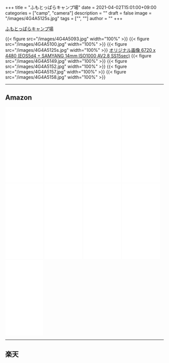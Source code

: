 ﻿+++
title = "ふもとっぱらキャンプ場"
date = 2021-04-02T15:01:00+09:00
categories = ["camp", "camera"]
description = ""
draft = false
image = "/images/4G4A5125s.jpg"
tags = ["", ""]
author = ""
+++


[ふもとっぱらキャンプ場](https://fumotoppara.net/)

{{< figure src="/images/4G4A5093.jpg" width="100%" >}}
{{< figure src="/images/4G4A5100.jpg" width="100%" >}}
{{< figure src="/images/4G4A5125s.jpg" width="100%" >}}
<a href="/images/4G4A5125.JPG" target="_blank">オリジナル画像 6720 x 4480 (EOS5d4 + SAMYANG 14mm ISO1000 AV2.8 SS15sec)</a>
{{< figure src="/images/4G4A5149.jpg" width="100%" >}}
{{< figure src="/images/4G4A5152.jpg" width="100%" >}}
{{< figure src="/images/4G4A5157.jpg" width="100%" >}}
{{< figure src="/images/4G4A5158.jpg" width="100%" >}}

---

## Amazon

<iframe style="width:120px;height:240px;" marginwidth="0" marginheight="0" scrolling="no" frameborder="0" src="//rcm-fe.amazon-adsystem.com/e/cm?lt1=_blank&bc1=000000&IS2=1&bg1=FFFFFF&fc1=000000&lc1=0000FF&t=yokochi-22&language=ja_JP&o=9&p=8&l=as4&m=amazon&f=ifr&ref=as_ss_li_til&asins=B07TDC353X&linkId=c267378b25df9f1e1d3560d3a3a920c0"></iframe>

<iframe style="width:120px;height:240px;" marginwidth="0" marginheight="0" scrolling="no" frameborder="0" src="//rcm-fe.amazon-adsystem.com/e/cm?lt1=_blank&bc1=000000&IS2=1&bg1=FFFFFF&fc1=000000&lc1=0000FF&t=yokochi-22&language=ja_JP&o=9&p=8&l=as4&m=amazon&f=ifr&ref=as_ss_li_til&asins=B00AGOL9UK&linkId=5ba68af2d5390ccaeb5212a2b8790380"></iframe>

<iframe style="width:120px;height:240px;" marginwidth="0" marginheight="0" scrolling="no" frameborder="0" src="//rcm-fe.amazon-adsystem.com/e/cm?lt1=_blank&bc1=000000&IS2=1&bg1=FFFFFF&fc1=000000&lc1=0000FF&t=yokochi-22&language=ja_JP&o=9&p=8&l=as4&m=amazon&f=ifr&ref=as_ss_li_til&asins=B06XJ3NLG6&linkId=b83f32b67d0048ae526b0c0f8d7dced4"></iframe>

<iframe style="width:120px;height:240px;" marginwidth="0" marginheight="0" scrolling="no" frameborder="0" src="//rcm-fe.amazon-adsystem.com/e/cm?lt1=_blank&bc1=000000&IS2=1&bg1=FFFFFF&fc1=000000&lc1=0000FF&t=yokochi-22&language=ja_JP&o=9&p=8&l=as4&m=amazon&f=ifr&ref=as_ss_li_til&asins=B01N6RUPS8&linkId=bc40e0a07f3b1de281ce54783eed423c"></iframe>

<iframe style="width:120px;height:240px;" marginwidth="0" marginheight="0" scrolling="no" frameborder="0" src="//rcm-fe.amazon-adsystem.com/e/cm?lt1=_blank&bc1=000000&IS2=1&bg1=FFFFFF&fc1=000000&lc1=0000FF&t=yokochi-22&o=9&p=8&l=as4&m=amazon&f=ifr&ref=as_ss_li_til&asins=B01KZ4XI36&linkId=93047b2236686939794ba3b551aa99e3"></iframe>

<iframe style="width:120px;height:240px;" marginwidth="0" marginheight="0" scrolling="no" frameborder="0" src="//rcm-fe.amazon-adsystem.com/e/cm?lt1=_blank&bc1=000000&IS2=1&bg1=FFFFFF&fc1=000000&lc1=0000FF&t=yokochi-22&o=9&p=8&l=as4&m=amazon&f=ifr&ref=as_ss_li_til&asins=B004CS2VMQ&linkId=7ca8674725882257be49f7f899db7dc0"></iframe>


<iframe style="width:120px;height:240px;" marginwidth="0" marginheight="0" scrolling="no" frameborder="0" src="//rcm-fe.amazon-adsystem.com/e/cm?lt1=_blank&bc1=000000&IS2=1&bg1=FFFFFF&fc1=000000&lc1=0000FF&t=yokochi-22&o=9&p=8&l=as4&m=amazon&f=ifr&ref=as_ss_li_til&asins=B01B2PSA76&linkId=cc3401b71bbb113259ec3d8cf86d2d66"></iframe>

<iframe style="width:120px;height:240px;" marginwidth="0" marginheight="0" scrolling="no" frameborder="0" src="//rcm-fe.amazon-adsystem.com/e/cm?lt1=_blank&bc1=000000&IS2=1&bg1=FFFFFF&fc1=000000&lc1=0000FF&t=yokochi-22&o=9&p=8&l=as4&m=amazon&f=ifr&ref=as_ss_li_til&asins=B00007EEA4&linkId=a7dbaf6ae5a238d332efe8606402169f"></iframe>

<iframe style="width:120px;height:240px;" marginwidth="0" marginheight="0" scrolling="no" frameborder="0" src="//rcm-fe.amazon-adsystem.com/e/cm?lt1=_blank&bc1=000000&IS2=1&bg1=FFFFFF&fc1=000000&lc1=0000FF&t=yokochi-22&o=9&p=8&l=as4&m=amazon&f=ifr&ref=as_ss_li_til&asins=B01MXKZN2U&linkId=51367225244b85174a589512695c189a"></iframe>

---

## 楽天

<a href="https://hb.afl.rakuten.co.jp/ichiba/1d239764.89c375a6.1d239765.cef631db/?pc=https%3A%2F%2Fitem.rakuten.co.jp%2Fsmile88%2Fa13017%2F&link_type=pict&ut=eyJwYWdlIjoiaXRlbSIsInR5cGUiOiJwaWN0Iiwic2l6ZSI6IjEyOHgxMjgiLCJuYW0iOjEsIm5hbXAiOiJyaWdodCIsImNvbSI6MSwiY29tcCI6ImRvd24iLCJwcmljZSI6MSwiYm9yIjoxLCJjb2wiOjEsImJidG4iOjEsInByb2QiOjAsImFtcCI6ZmFsc2V9" target="_blank" rel="nofollow sponsored noopener" style="word-wrap:break-word;"  ><img src="https://hbb.afl.rakuten.co.jp/hgb/1d239764.89c375a6.1d239765.cef631db/?me_id=1221746&item_id=10064539&pc=https%3A%2F%2Fthumbnail.image.rakuten.co.jp%2F%400_mall%2Fsmile88%2Fcabinet%2Fmaster%2F1st%2Fa13017.jpg%3F_ex%3D128x128&s=128x128&t=pict" border="0" style="margin:2px" alt="" title=""></a>

